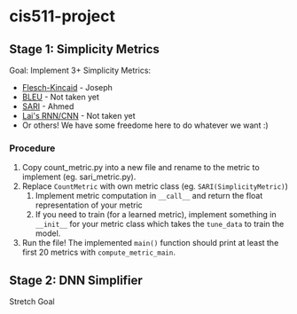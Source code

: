  # cis511-project
 
## Stage 1: Simplicity Metrics
Goal: Implement 3+ Simplicity Metrics:
- [Flesch-Kincaid](https://stars.library.ucf.edu/cgi/viewcontent.cgi?article=1055&context=istlibrary) - Joseph 
- [BLEU](https://aclanthology.org/P02-1040.pdf) - Not taken yet
- [SARI](https://aclanthology.org/Q16-1029.pdf) - Ahmed
- [Lai's RNN/CNN](https://ojs.aaai.org/index.php/AAAI/article/view/9513/9372) - Not taken yet
- Or others! We have some freedome here to do whatever we want :)

### Procedure
1. Copy count_metric.py into a new file and rename to the metric to implement (eg. sari_metric.py).
2. Replace `CountMetric` with own metric class (eg. `SARI(SimplicityMetric)`)
   1. Implement metric computation in `__call__` and return the float representation of your metric
   2. If you need to train (for a learned metric), implement something in `__init__` for your metric class which takes the `tune_data` to train the model.
3. Run the file! The implemented `main()` function should print at least the first 20 metrics with `compute_metric_main`.

## Stage 2: DNN Simplifier
Stretch Goal
